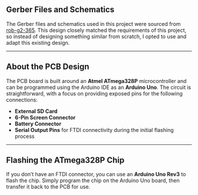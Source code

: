 ## Gerber Files and Schematics

The Gerber files and schematics used in this project were sourced from [rob-g2-365](https://github.com/rob-g2-365/waveshare_epaper_picture_frame). This design closely matched the requirements of this project, so instead of designing something similar from scratch, I opted to use and adapt this existing design.

---

## About the PCB Design

The PCB board is built around an **Atmel ATmega328P** microcontroller and can be programmed using the Arduino IDE as an **Arduino Uno**. The circuit is straightforward, with a focus on providing exposed pins for the following connections:
- **External SD Card**  
- **6-Pin Screen Connector**  
- **Battery Connector**  
- **Serial Output Pins** for FTDI connectivity during the initial flashing process  

---

## Flashing the ATmega328P Chip

If you don’t have an FTDI connector, you can use an **Arduino Uno Rev3** to flash the chip. Simply program the chip on the Arduino Uno board, then transfer it back to the PCB for use.


